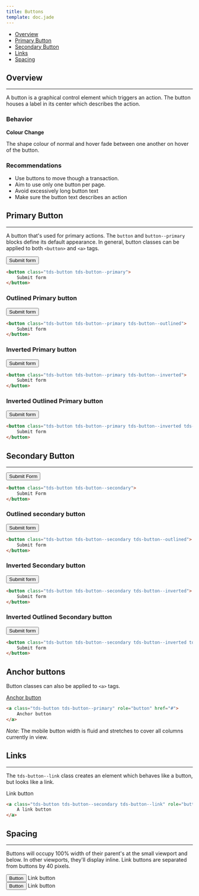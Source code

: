 ```yaml
---
title: Buttons
template: doc.jade
---
```


* [Overview](#overview)
* [Primary Button](#primary-button)
* [Secondary Button](#secondary-button)
* [Links](#links)
* [Spacing](#spacing)


## Overview

---

A button is a graphical control element which triggers an action. The button houses a label in its center which describes the action.

### Behavior

**Colour Change**

The shape colour of normal and hover fade between one another on hover of the button.

### Recommendations

* Use buttons to move though a transaction.
* Aim to use only one button per page.
* Avoid excessively long button text
* Make sure the button text describes an action

## Primary Button

---

A button that's used for primary actions. The `button` and `button--primary` blocks define its default appearance. In general, button classes can be applied to both `<button>` and `<a>` tags.

<button class="tds-button tds-button--primary">Submit form</button>

```html
<button class="tds-button tds-button--primary">
    Submit form
</button>
```

### Outlined Primary button

<button class="tds-button tds-button--primary tds-button--outlined">
    Submit form
</button>

```html
<button class="tds-button tds-button--primary tds-button--outlined">
    Submit form
</button>
```

### Inverted Primary button

<div class="example example--inverted example--primary">
    <button class="tds-button tds-button--primary tds-button--inverted">
        Submit form
    </button>
</div>

```html
<button class="tds-button tds-button--primary tds-button--inverted">
    Submit form
</button>
```

### Inverted Outlined Primary button

<div class="example example--inverted example--primary">
    <button class="tds-button tds-button--primary tds-button--inverted tds-button--outlined">
        Submit form
    </button>
</div>

```html
<button class="tds-button tds-button--primary tds-button--inverted tds-button--outlined">
    Submit form
</button>
```


## Secondary Button

---

<button class="tds-button tds-button--secondary">
    Submit Form
</button>

```html
<button class="tds-button tds-button--secondary">
    Submit Form
</button>
```

### Outlined secondary button

<button class="tds-button tds-button--secondary tds-button--outlined">
    Submit form
</button>

```html
<button class="tds-button tds-button--secondary tds-button--outlined">
    Submit form
</button>
```

### Inverted Secondary button

<div class="example example--inverted example--secondary">
    <button class="tds-button tds-button--secondary tds-button--inverted">
        Submit form
    </button>
</div>

```html
<button class="tds-button tds-button--secondary tds-button--inverted">
    Submit form
</button>
```

### Inverted Outlined Secondary button

<div class="example example--inverted example--secondary">
    <button class="tds-button tds-button--secondary tds-button--inverted tds-button--outlined">
        Submit form
    </button>
</div>

```html
<button class="tds-button tds-button--secondary tds-button--inverted tds-button--outlined">
    Submit form
</button>
```


## Anchor buttons

Button classes can also be applied to `<a>` tags.

<a class="tds-button tds-button--primary" role="button" href="#">Anchor button</a>

```html
<a class="tds-button tds-button--primary" role="button" href="#">
    Anchor button
</a>
```

_Note_: The mobile button width is fluid and stretches to cover all columns currently in view.


## Links

---

The `tds-button--link` class creates an element which behaves like a button, but looks like a link.

<div>
    <a class="tds-button tds-button--secondary tds-button--link">Link button
    </a>
</div>

```html
<a class="tds-button tds-button--secondary tds-button--link" role="button" href="#">
    A link button
</a>
```

## Spacing

---

Buttons will occupy 100% width of their parent's at the small viewport and below. In other viewports, they'll display inline. Link buttons are separated from buttons by 40 pixels.

<div>
    <button class="tds-button tds-button--secondary">Button</button>
    <a class="tds-button tds-button--secondary tds-button--link">Link button</a>
</div>
<div>
    <button class="tds-button tds-button--primary">Button</button>
    <a class="tds-button tds-button--primary tds-button--link">Link button</a>
</div>
